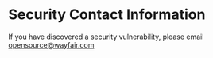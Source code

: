 Security Contact Information
======
If you have discovered a security vulnerability, please email opensource@wayfair.com
